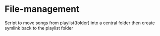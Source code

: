 # File-management
Script to move songs from playlist(folder) into a central folder then create symlink back to the playlist folder
